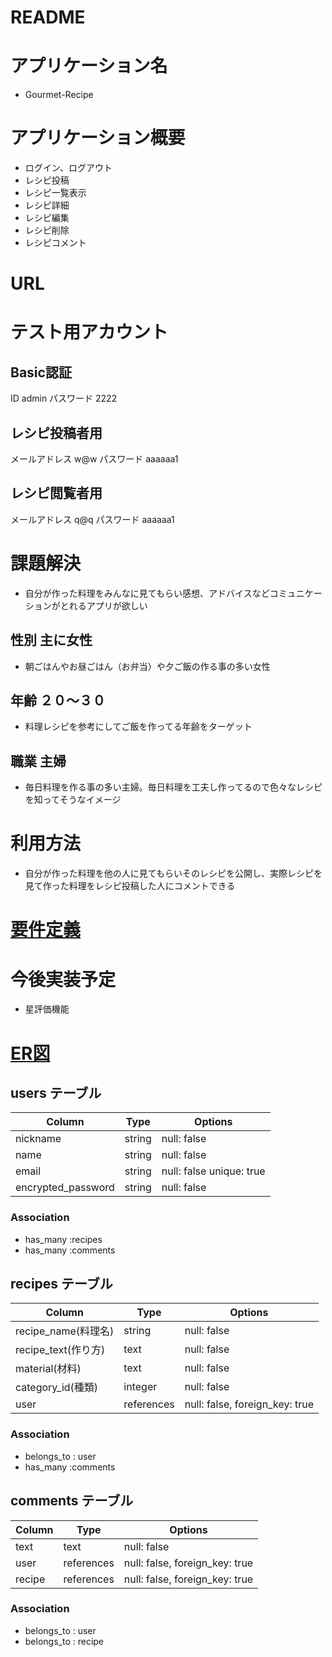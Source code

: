 
# README

# アプリケーション名
- Gourmet-Recipe

# アプリケーション概要
- ログイン、ログアウト
- レシピ投稿
- レシピ一覧表示
- レシピ詳細
- レシピ編集
- レシピ削除
- レシピコメント

# URL

# テスト用アカウント
## Basic認証
ID admin
パスワード 2222

## レシピ投稿者用
メールアドレス w@w
パスワード aaaaaa1

## レシピ閲覧者用
メールアドレス q@q
パスワード aaaaaa1

# 課題解決
- 自分が作った料理をみんなに見てもらい感想、アドバイスなどコミュニケーションがとれるアプリが欲しい
## 性別 主に女性
- 朝ごはんやお昼ごはん（お弁当）や夕ご飯の作る事の多い女性
## 年齢 ２０〜３０
- 料理レシピを参考にしてご飯を作ってる年齢をターゲット
## 職業 主婦
- 毎日料理を作る事の多い主婦。毎日料理を工夫し作ってるので色々なレシピを知ってそうなイメージ

# 利用方法
- 自分が作った料理を他の人に見てもらいそのレシピを公開し、実際レシピを見て作った料理をレシピ投稿した人にコメントできる

# [要件定義](https://docs.google.com/spreadsheets/d/1B5Zbn2R9iRv_7OUQmeDtNulbD0JRXmUNi9MNvAUa8mg/edit?usp=sharing)

# 今後実装予定
- 星評価機能

# [ER図](https://drive.google.com/file/d/1J99ih15AVVd9rnWHrmYZIoc_A-pNaHPR/view?usp=sharing)
## users テーブル

| Column           | Type   | Options                   |
| ---------------- | ------ | ------------------------- |
| nickname         | string | null: false               |
| name             | string | null: false               |
| email            | string | null: false unique: true  |
|encrypted_password| string | null: false               |


### Association
- has_many :recipes
- has_many :comments



## recipes テーブル

|Column                | Type     | Options                         |
| ---------------------| -------- | ------------------------------- |
| recipe_name(料理名)  |  string  | null: false                     |
| recipe_text(作り方)  |  text    | null: false                     |
| material(材料)       |  text    | null: false                     |
| category_id(種類)    | integer  | null: false                     |
| user                 |references| null: false, foreign_key: true  |


### Association
- belongs_to : user
- has_many :comments

## comments テーブル

| Column      | Type       | Options                        |
| --------    | ---------- | ------------------------------ |
| text        |  text      | null: false                    |
| user        |references  | null: false, foreign_key: true |
| recipe      |references  | null: false, foreign_key: true |


### Association
- belongs_to : user
- belongs_to : recipe

